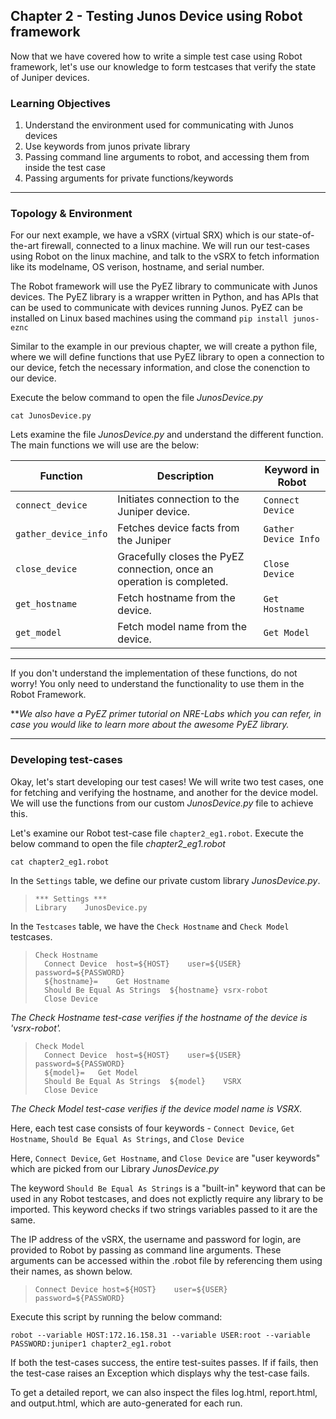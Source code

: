 ## Chapter 2 - Testing Junos Device using Robot framework

Now that we have covered how to write a simple test case using Robot framework, let's use our knowledge to form testcases that verify the state of Juniper devices.

### Learning Objectives
1.  Understand the environment used for communicating with Junos devices
2.  Use keywords from junos private library
3.  Passing command line arguments to robot, and accessing them from inside the test case
3.  Passing arguments for private functions/keywords

-----
### Topology & Environment
For our next example, we have a vSRX (virtual SRX) which is our state-of-the-art firewall, connected to a linux machine. We will run our test-cases using Robot on the linux machine, and talk to the vSRX to fetch information like its modelname, OS verison, hostname, and serial number.


The Robot framework will use the PyEZ library to communicate with Junos devices. The PyEZ library is a wrapper written in Python, and has APIs that can be used to communicate with devices running Junos. PyEZ can be installed on Linux based machines using the command  `pip install junos-eznc`

Similar to the example in our previous chapter, we will create a python file, where we will define functions that use PyEZ library to open a connection to our device, fetch the necessary information, and close the conenction to our device.

Execute the below command to open the file *JunosDevice.py*
```
cat JunosDevice.py
```

Lets examine the file *JunosDevice.py* and understand the different function. The main functions we will use are the below:

| Function | Description |Keyword in Robot|
| ------ | ----------- | -------------------|
| `connect_device`   | Initiates connection to the Juniper device.| `Connect Device`|
| `gather_device_info` | Fetches device facts from the Juniper |`Gather Device Info`|device, and returns the serial number, model, hostname and the OS version of the device. |
| `close_device`    | Gracefully closes the PyEZ connection, once an operation is completed. |`Close Device`|
| `get_hostname`    | Fetch hostname from the device.    |`Get Hostname`|
|   `get_model` | Fetch model name from the device.  |`Get Model`|

------

If you don't understand the implementation of these functions, do not worry! You only need to understand the functionality to use them in the Robot Framework. 

***We also have a PyEZ primer tutorial on NRE-Labs which you can refer, in case you would like to learn more about the awesome PyEZ library.*

----
### Developing test-cases

Okay, let's start developing our test cases! We will write two test cases, one for fetching and verifying the hostname, and another for the device model. We will use the functions from our custom *JunosDevice.py* file to achieve this.

Let's examine our Robot test-case file `chapter2_eg1.robot`. Execute the below command to open the file *chapter2_eg1.robot*
```
cat chapter2_eg1.robot
```

In the `Settings` table, we define our private custom library *JunosDevice.py*.

>```
>*** Settings ***
>Library	JunosDevice.py
>```


In the `Testcases` table, we have the `Check Hostname` and `Check Model` testcases.

>```
>Check Hostname
>	Connect Device	host=${HOST}	user=${USER}	password=${PASSWORD}
>	${hostname}=	Get Hostname
>	Should Be Equal As Strings	${hostname}	vsrx-robot
>	Close Device
>```
*The Check Hostname test-case verifies if the hostname of the device is 'vsrx-robot'.*

>```
>Check Model
>	Connect Device	host=${HOST}	user=${USER}	password=${PASSWORD}
>	${model}=	Get Model
>	Should Be Equal As Strings	${model}	VSRX
>	Close Device
>```
*The Check Model test-case verifies if the device model name is VSRX.*

Here, each test case consists of four keywords - `Connect Device`, `Get Hostname`, `Should Be Equal As Strings`, and `Close Device`

Here, `Connect Device`, `Get Hostname`, and `Close Device` are "user keywords" which are picked from our Library *JunosDevice.py*

The keyword `Should Be Equal As Strings` is a "built-in" keyword that can be used in any Robot testcases, and does not explictly require any library to be imported. This keyword checks if two strings variables passed to it are the same.

The IP address of the vSRX, the username and password for login, are provided to Robot by passing as command line arguments. These arguments can be accessed within the .robot file by referencing them using their names, as shown below.

>```
>Connect Device	host=${HOST}	user=${USER}	password=${PASSWORD}
>```

Execute this script by running the below command:
```
robot --variable HOST:172.16.158.31 --variable USER:root --variable PASSWORD:juniper1 chapter2_eg1.robot
```

If both the test-cases success, the entire test-suites passes. If if fails, then the test-case raises an Exception which displays why the test-case fails.

To get a detailed report, we can also inspect the files log.html, report.html, and output.html, which are auto-generated for each run.